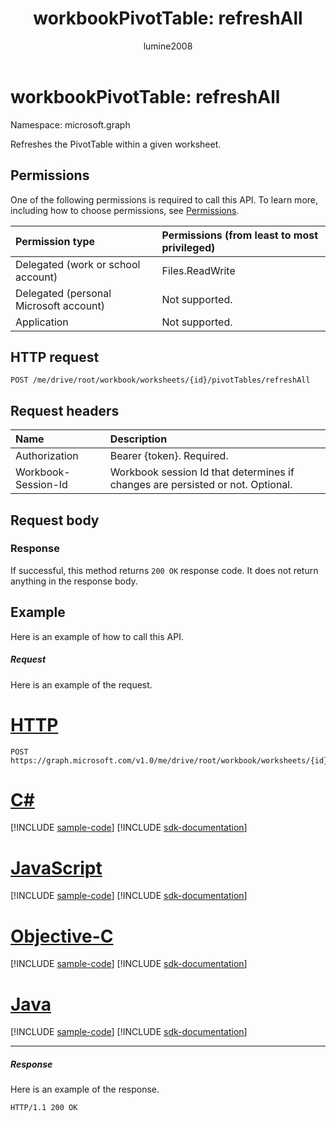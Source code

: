 ﻿---
title: "workbookPivotTable: refreshAll"
description: "Refreshes the PivotTable within a given worksheet."
author: "lumine2008"
localization_priority: Normal
ms.prod: "excel"
doc_type: apiPageType
---

# workbookPivotTable: refreshAll

Namespace: microsoft.graph

Refreshes the PivotTable within a given worksheet.

## Permissions

One of the following permissions is required to call this API. To learn more, including how to choose permissions, see [Permissions](/graph/permissions-reference).

| Permission type                        | Permissions (from least to most privileged) |
| :------------------------------------- | :------------------------------------------ |
| Delegated (work or school account)     | Files.ReadWrite                             |
| Delegated (personal Microsoft account) | Not supported.                              |
| Application                            | Not supported.                              |

## HTTP request

<!-- { "blockType": "ignored" } -->

```http
POST /me/drive/root/workbook/worksheets/{id}/pivotTables/refreshAll

```

## Request headers

| Name                | Description                                                                    |
| :------------------ | :----------------------------------------------------------------------------- |
| Authorization       | Bearer {token}. Required.                                                      |
| Workbook-Session-Id | Workbook session Id that determines if changes are persisted or not. Optional. |

## Request body

### Response

If successful, this method returns `200 OK` response code. It does not return anything in the response body.

## Example

Here is an example of how to call this API.

##### Request

Here is an example of the request.

# [HTTP](#tab/http)

<!-- {
  "blockType": "request",
  "name": "workbookpivottable_refreshall"
}-->

```http
POST https://graph.microsoft.com/v1.0/me/drive/root/workbook/worksheets/{id}/pivotTables/refreshAll
```

# [C#](#tab/csharp)

[!INCLUDE [sample-code](../includes/snippets/csharp/workbookpivottable-refreshall-csharp-snippets.md)]
[!INCLUDE [sdk-documentation](../includes/snippets/snippets-sdk-documentation-link.md)]

# [JavaScript](#tab/javascript)

[!INCLUDE [sample-code](../includes/snippets/javascript/workbookpivottable-refreshall-javascript-snippets.md)]
[!INCLUDE [sdk-documentation](../includes/snippets/snippets-sdk-documentation-link.md)]

# [Objective-C](#tab/objc)

[!INCLUDE [sample-code](../includes/snippets/objc/workbookpivottable-refreshall-objc-snippets.md)]
[!INCLUDE [sdk-documentation](../includes/snippets/snippets-sdk-documentation-link.md)]

# [Java](#tab/java)

[!INCLUDE [sample-code](../includes/snippets/java/workbookpivottable-refreshall-java-snippets.md)]
[!INCLUDE [sdk-documentation](../includes/snippets/snippets-sdk-documentation-link.md)]

---

##### Response

Here is an example of the response.

<!-- {
  "blockType": "response",
  "truncated": true
} -->

```http
HTTP/1.1 200 OK
```

<!-- uuid: 8fcb5dbc-d5aa-4681-8e31-b001d5168d79 
2015-10-25 14:57:30 UTC -->

<!-- {
  "type": "#page.annotation",
  "description": "Example",
  "keywords": "",
  "section": "documentation",
  "tocPath": "",
  "suppressions": [
  ]
}-->
